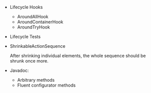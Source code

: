 - Lifecycle Hooks
  - AroundAllHook
  - AroundContainerHook
  - AroundTryHook

- Lifecycle Tests

- ShrinkableActionSequence

  After shrinking individual elements, the whole sequence should be
  shrunk once more.

- Javadoc:
  - Arbitrary methods
  - Fluent configurator methods
